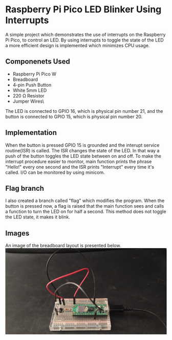 # Raspberry Pi Pico LED Blinker Using Interrupts
A simple project which demonstrates the use of interrupts on the Raspberry Pi Pico, to control an LED. By using interrupts to toggle the state of the LED a more efficient design is implemented which minimizes CPU usage.
## Componenets Used
* Raspberry Pi Pico W
* Breadboard
* 4-pin Push Button
* White 5mm LED
* 220 Ω Resistor
* Jumper Wires\

The LED is connected to GPIO 16, which is physical pin number 21, and the button is connected to GPIO 15, which is physical pin number 20.
## Implementation
When the button is pressed GPIO 15 is grounded and the interupt service routine(ISR) is called. The ISR changes the state of the LED. In that way a push of the button toggles the LED state between on and off. To make the interrupt procedure easier to monitor, main function prints the phrase "Hello!" every one second and the ISR prints "Interrupt" every time it's called. I/O can be monitored by using minicom.
## Flag branch
I also created a branch called "flag" which modifies the program. When the button is pressed now, a flag is raised that the main function sees and calls a function to turn the LED on for half a second. This method does not toggle the LED state, it makes it blink.
## Images
An image of the breadboard layout is presented below.
![Breadboard layout](irqimg.jpg)

